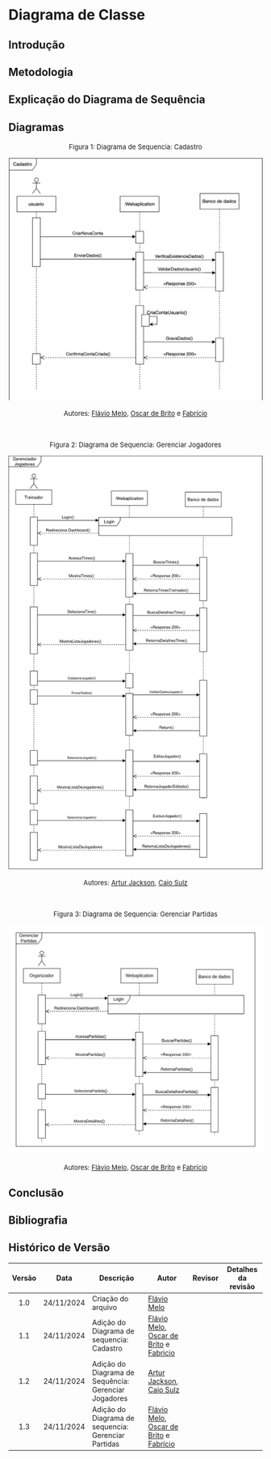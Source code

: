 # Diagrama de Classe

## Introdução



## Metodologia

## Explicação do Diagrama de Sequência

## Diagramas

<!-- ####################### Sequência - Cadastro ####################### -->

<font size="2"><p style="text-align: center">Figura 1: Diagrama de Sequencia: Cadastro </p></font>

![Ator](../../Assets/Cadastro.png)


<font size="2"><p style="text-align: center">Autores: [Flávio Melo](https://github.com/flavioovatsug), [Oscar de Brito](https://github.com/OscarDeBrito) e [Fabrício](https://github.com/FabricioDeQueiroz) </p></font>

<br>

<!-- ####################### Sequência - Gerenciar Jogadores ####################### -->

<font size="2"><p style="text-align: center">Figura 2: Diagrama de Sequencia: Gerenciar Jogadores </p></font>

![Ator](../../Assets/SequenciaGerenciarJogador.jpg)


<font size="2"><p style="text-align: center">Autores: [Artur Jackson](https://github.com/artur-jack), [Caio Sulz](https://github.com/CaioSulz) </p></font>

<br>

<!-- ####################### Sequência - Gerenciar Partidas ####################### -->

<font size="2"><p style="text-align: center">Figura 3: Diagrama de Sequencia: Gerenciar Partidas </p></font>

![Diagrama de Sequência - Gerenciar Partidas](../../Assets/SequenciaGerenciarPartidas.jpg)


<font size="2"><p style="text-align: center">Autores: [Flávio Melo](https://github.com/flavioovatsug), [Oscar de Brito](https://github.com/OscarDeBrito) e [Fabrício](https://github.com/FabricioDeQueiroz) </p></font>

## Conclusão

## Bibliografia



## Histórico de Versão

|Versão|Data|Descrição|Autor|Revisor| Detalhes da revisão |
|:----:|----|---------|-----|:-------:|-----| 
| 1.0 | 24/11/2024 | Criação do arquivo | [Flávio Melo](https://github.com/flavioovatsug) |  | |
| 1.1 | 24/11/2024 | Adição do Diagrama de sequencia: Cadastro | [Flávio Melo](https://github.com/flavioovatsug), [Oscar de Brito](https://github.com/OscarDeBrito) e [Fabricio](https://github.com/FabricioDeQueiroz) |  | |
| 1.2 | 24/11/2024 | Adição do Diagrama de Sequência: Gerenciar Jogadores | [Artur Jackson](https://github.com/artur-jack), [Caio Sulz](https://github.com/CaioSulz) |  | |
| 1.3 | 24/11/2024 | Adição do Diagrama de sequencia: Gerenciar Partidas | [Flávio Melo](https://github.com/flavioovatsug), [Oscar de Brito](https://github.com/OscarDeBrito) e [Fabrício](https://github.com/FabricioDeQueiroz) |  | |